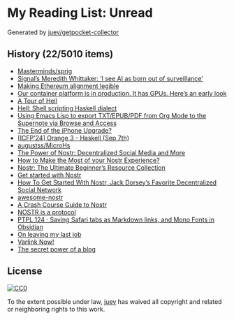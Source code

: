 # My Reading List: Unread

Generated by [juev/getpocket-collector](https://github.com/juev/getpocket-collector)

## History (22/5010 items)

- [Masterminds/sprig](https://github.com/Masterminds/sprig)
- [Signal’s Meredith Whittaker: ‘I see AI as born out of surveillance’](https://www.ft.com/content/799b4fcf-2cf7-41d2-81b4-10d9ecdd83f6#myft:my-news:rss)
- [Making Ethereum alignment legible](https://vitalik.eth.limo/general/2024/09/28/alignment.html)
- [Our container platform is in production. It has GPUs. Here’s an early look](https://blog.cloudflare.com/container-platform-preview)
- [A Tour of Hell](https://chrisdone.com/posts/tour-of-hell)
- [Hell: Shell scripting Haskell dialect](https://chrisdone.github.io/hell)
- [Using Emacs Lisp to export TXT/EPUB/PDF from Org Mode to the Supernote via Browse and Access](https://sachachua.com/blog/2024/09/using-emacs-lisp-to-export-txt-epub-pdf-from-org-mode-to-the-supernote-via-browse-and-access/)
- [The End of the iPhone Upgrade?](https://www.newyorker.com/culture/infinite-scroll/the-end-of-the-iphone-upgrade)
- [[ICFP'24] Orange 3 - Haskell (Sep 7th)](https://www.youtube.com/watch?v=uMurx1a6Zck&t=36m)
- [augustss/MicroHs](https://github.com/augustss/MicroHs)
- [The Power of Nostr: Decentralized Social Media and More](https://www.lynalden.com/the-power-of-nostr/)
- [How to Make the Most of your Nostr Experience?](https://medium.com/@SovereignMatt/how-to-make-the-most-of-your-nostr-experience-f7504f44ad39)
- [Nostr: The Ultimate Beginner’s Resource Collection](https://www.benwehrman.com/nostr-guide/)
- [Get started with Nostr](https://nostr.how/en/get-started)
- [How To Get Started With Nostr, Jack Dorsey’s Favorite Decentralized Social Network](https://www.forbes.com/sites/digital-assets/2023/04/11/how-to-get-started-with-nostr/)
- [awesome-nostr](https://nostr.net/)
- [A Crash Course Guide to Nostr](https://wedistribute.org/2024/05/nostr-crash-course/)
- [NOSTR is a protocol](https://usenostr.org/)
- [PTPL 124 · Saving Safari tabs as Markdown links, and Mono Fonts in Obsidian](http://ellanew.com/ptpl/124-safari-tabs-markdown-links)
- [On leaving my last job](https://typesanitizer.com/blog/leaving-apple.html)
- [Varlink Now!](https://media.ccc.de/v/all-systems-go-2024-276-varlink-now-)
- [The secret power of a blog](https://tracydurnell.com/2024/09/29/the-secret-power-of-a-blog/)

## License

[![CC0](https://mirrors.creativecommons.org/presskit/buttons/88x31/svg/cc-zero.svg)](https://creativecommons.org/publicdomain/zero/1.0/)

To the extent possible under law, [juev](https://github.com/juev) has waived all copyright and related or neighboring rights to this work.
